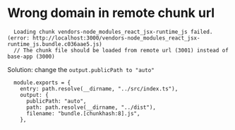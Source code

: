 # Wrong domain in remote chunk url

```
  Loading chunk vendors-node_modules_react_jsx-runtime_js failed. (error: http://localhost:3000/vendors-node_modules_react_jsx-runtime_js.bundle.c036aae5.js)
  // The chunk file should be loaded from remote url (3001) instead of base-app (3000)
```

Solution: change the `output.publicPath to "auto"`

```
  module.exports = {
    entry: path.resolve(__dirname, "../src/index.ts"),
    output: {
      publicPath: "auto",
      path: path.resolve(__dirname, "../dist"),
      filename: "bundle.[chunkhash:8].js",
    },
```
